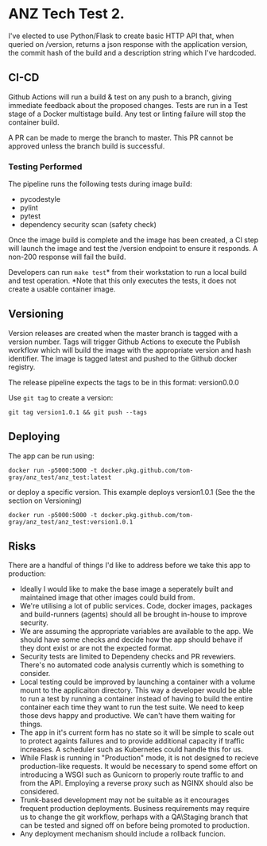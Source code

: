 # ANZ Tech Test 2.

I've elected to use Python/Flask to create basic HTTP API that, when queried on /version, 
returns a json response with  the application version, the commit hash of the build and
a description string which I've hardcoded.

## CI-CD

Github Actions will run a build & test on any push to a branch, giving immediate feedback about the 
proposed changes. 
Tests are run in a Test stage of a Docker multistage build. Any test or linting failure will stop the 
container build.

A PR can be made to merge the branch to master. This PR cannot be approved unless the branch build is
successful. 

### Testing Performed

The pipeline runs the following tests during image build:
- pycodestyle
- pylint
- pytest
- dependency security scan (safety check)

Once the image build is complete and the image has been created, a CI step will launch the image and 
test the /version endpoint to ensure it responds. A non-200 response will fail the build. 


Developers can run `make test`* from their workstation to run a local build and test operation. 
*Note that this only executes the tests, it does not create a usable container image. 

## Versioning

Version releases are created when the master branch is tagged with a version number. Tags will trigger
Github Actions to execute the Publish workflow which will build the image with the appropriate version 
and hash identifier. The image is tagged latest and pushed to the Github docker registry.

The release pipeline expects the tags to be in this format: version0.0.0

Use `git tag` to create a version:

`git tag version1.0.1 && git push --tags`

## Deploying

The app can be run using:

`docker run -p5000:5000 -t docker.pkg.github.com/tom-gray/anz_test/anz_test:latest`

or deploy a specific version. This example deploys version1.0.1 (See the the section on Versioning)

`docker run -p5000:5000 -t docker.pkg.github.com/tom-gray/anz_test/anz_test:version1.0.1`


## Risks 
There are a handful of things I'd like to address before we take this app to production:


- Ideally I would like to make the base image a seperately built and maintained image that other images could build from.
- We're utilising a lot of public services. Code, docker images, packages and build-runners (agents) should all be brought in-house to improve security. 
- We are assuming the appropriate variables are available to the app. We should have some checks and decide how the app should behave if they dont exist or are not the expected format.
- Security tests are limited to Dependeny checks and PR revewiers. There's no automated code analysis currently which is something to consider. 
- Local testing could be improved by launching a container with a volume mount to the applicaiton directory. This way a developer would be able to run a test by running a container instead of having to build the entire container each time they want to run the test suite. We need to keep those devs happy and productive. We can't have them waiting for things.
- The app in it's current form has no state so it will be simple to scale out to protect againts failures and to provide additional capacity if traffic increases. A scheduler such as Kubernetes could handle this for us.
- While Flask is running in "Production" mode, it is not designed to recieve production-like requests. It would be necessary to spend some effort on introducing a WSGI such as Gunicorn to properly route traffic to and from the API. Employing a reverse proxy such as NGINX should also be considered.
- Trunk-based development may not be suitable as it encourages frequent production deployments. Business requirements may require us to change the git workflow, perhaps with a QA\Staging branch that can be tested and signed off on before being promoted to production. 
- Any deployment mechanism should include a rollback funcion. 
